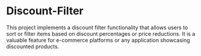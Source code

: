 # Discount-Filter
This project implements a discount filter functionality that allows users to sort or filter items based on discount percentages or price reductions. It is a valuable feature for e-commerce platforms or any application showcasing discounted products.
